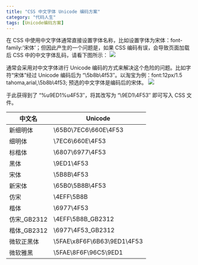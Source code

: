 ```yaml
---
title: "CSS 中文字体 Unicode 编码方案"
category: "代码人生"
tags: [Unicode编码方案]
---
```

在 CSS 中使用中文字体通常直接设置字体名称，比如设置字体为宋体：font-family:’宋体’；但因此产生的一个问题是，如果 CSS 编码有误，会导致页面加载后 CSS 中的中文字体乱码，请看下图所示：
![](http://acking.github.io/writing/images/20100712/css_font_encode.png)


通常会采用对中文字体进行 Unicode 编码的方式来解决这个危险的问题。比如字符“宋体”经过 Unicode 编码后为 “\5b8b\4f53″。以淘宝为例：font:12px/1.5 tahoma,arial,\5b8b\4f53; 预选的中文字体是编码后的宋体。
![](http://acking.github.io/writing/images/20100712/css_font_unicode.png)

于此获得到了 “%u9ED1%u4F53″，将其改写为 “\9ED1\4F53″ 即可写入 CSS 文件。

<table>
    <thead>
        <tr>
            <th>中文名</th>
            <th>Unicode</th>
        </tr>
    </thead>
    <tbody>
        <tr>
            <td>新细明体</td>
            <td>\65B0\7EC6\660E\4F53</td>
        </tr>
        <tr>
            <td>细明体</td>
            <td>\7EC6\660E\4F53</td>
        </tr>
        <tr>
            <td>标楷体</td>
            <td>\6807\6977\4F53</td>
        </tr>
        <tr>
            <td>黑体</td>
            <td>\9ED1\4F53</td>
        </tr>
        <tr>
            <td>宋体</td>
            <td>\5B8B\4F53</td>
        </tr>
        <tr>
            <td>新宋体</td>
            <td>\65B0\5B8B\4F53</td>
        </tr>
        <tr>
            <td>仿宋</td>
            <td>\4EFF\5B8B</td>
        </tr>
        <tr>
            <td>楷体</td>
            <td>\6977\4F53</td>
        </tr>
        <tr>
            <td>仿宋_GB2312</td>
            <td>\4EFF\5B8B_GB2312</td>
        </tr>
        <tr>
            <td>楷体_GB2312</td>
            <td>\6977\4F53_GB2312</td>
        </tr>
        <tr>
            <td>微软正黑体</td>
            <td>\5FAE\x8F6F\6B63\9ED1\4F53</td>
        </tr>
        <tr>
            <td>微软雅黑</td>
            <td>\5FAE\8F6F\96C5\9ED1</td>
        </tr>
    </tbody>
</table>

